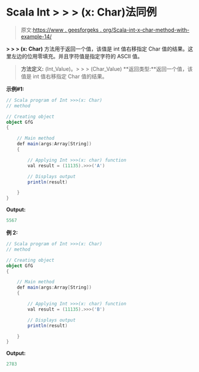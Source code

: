 # Scala Int > > > (x: Char)法同例

> 原文:[https://www . geesforgeks . org/Scala-int-x-char-method-with-example-14/](https://www.geeksforgeeks.org/scala-int-x-char-method-with-example-14/)

**> > > (x: Char)** 方法用于返回一个值，该值是 int 值右移指定 Char 值的结果。这里左边的位用零填充。并且字符值是指定字符的 ASCII 值。

> **方法定义:** (Int_Value)。> > > (Char_Value)
> **返回类型:**返回一个值，该值是 int 值右移指定 Char 值的结果。

**示例#1:**

```scala
// Scala program of Int >>>(x: Char)
// method

// Creating object
object GfG
{ 

    // Main method
    def main(args:Array[String])
    {

        // Applying Int >>>(x: char) function
        val result = (11135).>>>('A')

        // Displays output
        println(result)

    }
} 
```

**Output:**

```scala
5567

```

**例 2:**

```scala
// Scala program of Int >>>(x: Char)
// method

// Creating object
object GfG
{ 

    // Main method
    def main(args:Array[String])
    {

        // Applying Int >>>(x: char) function
        val result = (11135).>>>('B')

        // Displays output
        println(result)

    }
} 
```

**Output:**

```scala
2783

```